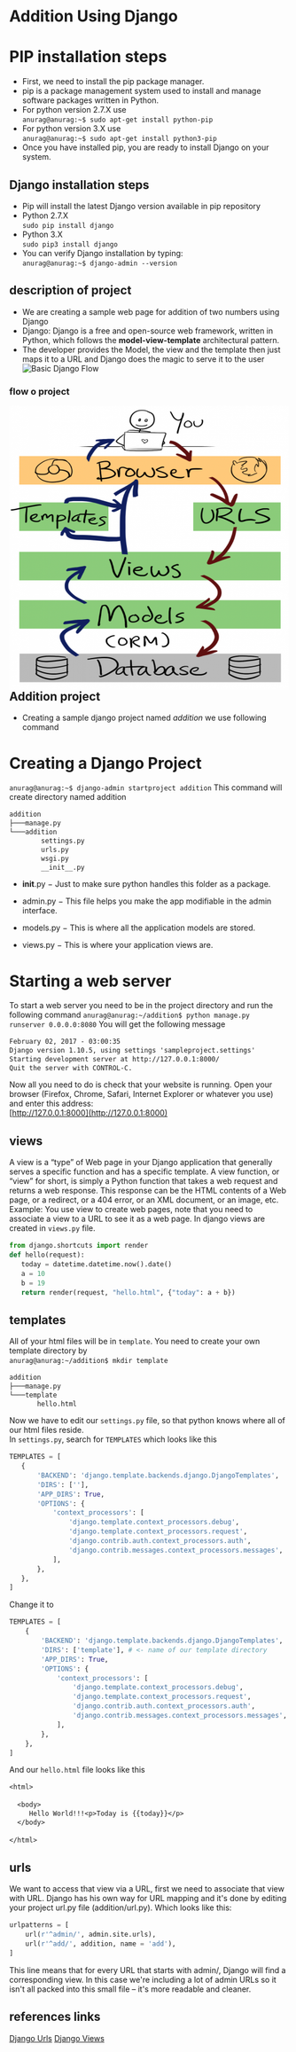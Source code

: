 # Addition Using Django
# PIP installation steps
* First, we need to install the pip package manager.
* pip is a package management system used to install and manage software packages written in Python.
* For python version 2.7.X use <br/>
`anurag@anurag:~$ sudo apt-get install python-pip`
* For python version 3.X use <br/>
`anurag@anurag:~$ sudo apt-get install python3-pip`
* Once you have installed pip, you are ready to install Django on your system.
## Django installation steps
* Pip will install the latest Django version available in pip repository
* Python 2.7.X   <br/>`sudo pip install django`
* Python 3.X     <br/>`sudo pip3 install django`
* You can verify Django installation by typing: <br/>
`anurag@anurag:~$ django-admin --version`

## description of project
* We are creating a sample web page for addition of two numbers using Django
* Django: Django is a free and open-source web framework, written in Python, which follows the **model-view-template** architectural pattern.
* The developer provides the Model, the view and the template then just maps it to a URL and Django does the magic to serve it to the user
![Basic Django Flow](https://mdn.mozillademos.org/files/13931/basic-django.png)
    
### flow o project
<a href="https://github.com/a9raag/djangoaddition/blob/plagiarism/Django-Template.png"><img src="https://github.com/a9raag/djangoaddition/blob/plagiarism/Django-Template.png" align="left" height="512" width="512" ></a>
<br/>


## Addition  project
* Creating a sample django project named _addition_ we use following command


# Creating a Django Project
`anurag@anurag:~$ django-admin startproject addition`
This command will create directory named addition 
```
addition 
├───manage.py
└───addition
        settings.py
        urls.py
        wsgi.py
        __init__.py
```

* __init__.py − Just to make sure python handles this folder as a package.

* admin.py − This file helps you make the app modifiable in the admin interface.

* models.py − This is where all the application models are stored.


* views.py − This is where your application views are.


#  Starting a web server
To start a web server you need to be in the project directory and run the following command
`anurag@anurag:~/addition$ python manage.py runserver 0.0.0.0:8080`
You will get the following message 
```
February 02, 2017 - 03:00:35
Django version 1.10.5, using settings 'sampleproject.settings'
Starting development server at http://127.0.0.1:8000/
Quit the server with CONTROL-C.
```
Now all you need to do is check that your website is running. Open your browser (Firefox, Chrome, Safari, Internet Explorer or whatever you use) and enter this address:<br/>
[http://127.0.0.1:8000](http://127.0.0.1:8000)

##  views
A view is a “type” of Web page in your Django application that generally serves a specific function and has a specific template.
A view function, or “view” for short, is simply a Python function that takes a web request and returns a web response. This response can be the HTML contents of a Web page, or a redirect, or a 404 error, or an XML document, or an image, etc. Example: You use view to create web pages, note that you need to associate a view to a URL to see it as a web page.
 In django views are created in `views.py` file.
 ```python
 from django.shortcuts import render
 def hello(request):
    today = datetime.datetime.now().date()
    a = 10
    b = 19
    return render(request, "hello.html", {"today": a + b})
 ```
 ##   templates<br/>
 All of your html files will be in `template`.
 You need to create your own template directory by <br/>
 `anurag@anurag:~/addition$ mkdir template`
 ```
 addition 
├───manage.py
└───template
        hello.html
```
 Now we have to edit our `settings.py` file, so that python knows where all of our html files reside.<br/>
 In `settings.py`, search for  `TEMPLATES` which looks like this 
 
 ```python
TEMPLATES = [
    {
        'BACKEND': 'django.template.backends.django.DjangoTemplates',
        'DIRS': [''], 
        'APP_DIRS': True,
        'OPTIONS': {
            'context_processors': [
                'django.template.context_processors.debug',
                'django.template.context_processors.request',
                'django.contrib.auth.context_processors.auth',
                'django.contrib.messages.context_processors.messages',
            ],
        },
    },
]
```

Change it to 
```python
TEMPLATES = [
    {
        'BACKEND': 'django.template.backends.django.DjangoTemplates',
        'DIRS': ['template'], # <- name of our template directory
        'APP_DIRS': True,
        'OPTIONS': {
            'context_processors': [
                'django.template.context_processors.debug',
                'django.template.context_processors.request',
                'django.contrib.auth.context_processors.auth',
                'django.contrib.messages.context_processors.messages',
            ],
        },
    },
]
```
 And our `hello.html` file looks like this 
 ```
 <html>

   <body>
      Hello World!!!<p>Today is {{today}}</p>
   </body>

</html>
```
##  urls
We want to access that view via a URL, first we need to associate that view with URL. Django has his own way for URL mapping and it's done by editing your project url.py file (addition/url.py). 
Which looks like this:<br/>
```python
urlpatterns = [
    url(r'^admin/', admin.site.urls),
    url(r'^add/', addition, name = 'add'), 
]
```
This line means that for every URL that starts with admin/, Django will find a corresponding view. In this case we're including a lot of admin URLs so it isn't all packed into this small file – it's more readable and cleaner.


##	references links
[Django Urls](https://tutorial.djangogirls.org/en/django_urls/)
[Django Views](https://docs.djangoproject.com/en/1.10/intro/tutorial03/)
